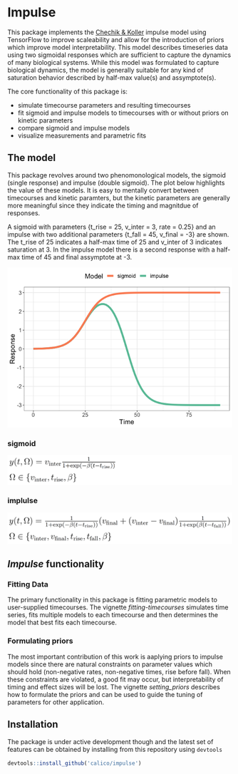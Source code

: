 
<!-- README.md is generated from README.Rmd. Please edit that file -->

# Impulse

This package implements the [Chechik &
Koller](https://www.ncbi.nlm.nih.gov/pubmed/19193146) impulse model
using TensorFlow to improve scaleability and allow for the introduction
of priors which improve model interpretability. This model describes
timeseries data using two sigmoidal responses which are sufficient to
capture the dynamics of many biological systems. While this model was
formulated to capture biological dynamics, the model is generally
suitable for any kind of saturation behavior described by half-max
value(s) and assymptote(s).

The core functionality of this package is:

  - simulate timecourse parameters and resulting timecourses
  - fit sigmoid and impulse models to timecourses with or without priors
    on kinetic parameters
  - compare sigmoid and impulse models
  - visualize measurements and parametric fits

## The model

This package revolves around two phenomonological models, the sigmoid
(single response) and impulse (double sigmoid). The plot below
highlights the value of these models. It is easy to mentally convert
between timecourses and kinetic paramters, but the kinetic parameters
are generally more meaningful since they indicate the timing and
magnitdue of responses.

A sigmoid with parameters {t\_rise = 25, v\_inter = 3, rate = 0.25} and
an impulse with two additional parameters {t\_fall = 45, v\_final = -3}
are shown. The t\_rise of 25 indicates a half-max time of 25 and
v\_inter of 3 indicates saturation at 3. In the impulse model there is a
second response with a half-max time of 45 and final assymptote at -3.

![](man/figures/README-sigmoid_impulse_compare-1.png)<!-- -->

### sigmoid

![Sigmoid](https://github.com/calico/impulse/blob/master/man/figures/sigmoid.png)

### implulse

![Impulse](https://github.com/calico/impulse/blob/master/man/figures/impulse.png)

## *Impulse* functionality

### Fitting Data

The primary functionality in this package is fitting parametric models
to user-supplied timecourses. The vignette *fitting-timecourses*
simulates time series, fits multiple models to each timecourse and then
determines the model that best fits each timecourse.

### Formulating priors

The most important contribution of this work is aaplying priors to
impulse models since there are natural constraints on parameter values
which should hold (non-negative rates, non-negative times, rise before
fall). When these constraints are violated, a good fit may occur, but
interpretability of timing and effect sizes will be lost. The vignette
*setting\_priors* describes how to formulate the priors and can be used
to guide the tuning of parameters for other application.

## Installation

The package is under active development though and the latest set of
features can be obtained by installing from this repository using
`devtools`

``` r
devtools::install_github('calico/impulse')
```
